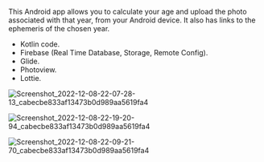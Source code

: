 This Android app allows you to calculate your age and upload the photo associated with that year, from your Android device. It also has links to the ephemeris of the chosen year.

- Kotlin code. 
- Firebase (Real Time Database, Storage, Remote Config).
- Glide.
- Photoview.
- Lottie.

![Screenshot_2022-12-08-22-07-28-13_cabecbe833af13473b0d989aa5619fa4](https://user-images.githubusercontent.com/37807677/206568828-cfd7f6eb-e785-41f4-a7b5-63b124b7e3aa.jpg)

![Screenshot_2022-12-08-22-19-20-94_cabecbe833af13473b0d989aa5619fa4](https://user-images.githubusercontent.com/37807677/206569927-d05a8ac5-dd8b-42ed-a779-f51751ed092f.jpg)


![Screenshot_2022-12-08-22-09-21-70_cabecbe833af13473b0d989aa5619fa4](https://user-images.githubusercontent.com/37807677/206568523-2bb5579d-02d7-4e99-b584-db18501f4fb6.jpg)
